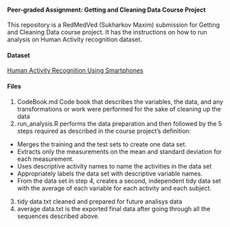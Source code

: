 #### Peer-graded Assignment: Getting and Cleaning Data Course Project

This repository is a RedMedVed (Sukharkov Maxim) submission for Getting and Cleaning Data course project. It has the instructions on how to run analysis on Human Activity recognition dataset.

#### Dataset

[Human Activity Recognition Using Smartphones](http://archive.ics.uci.edu/ml/datasets/Human+Activity+Recognition+Using+Smartphones)

#### Files

1. CodeBook.md
Code book that describes the variables, the data, and any transformations or work were performed for the sake of cleaning up the data
2. run_analysis.R
performs the data preparation and then followed by the 5 steps required as described in the course project’s definition:
+ Merges the training and the test sets to create one data set.
+ Extracts only the measurements on the mean and standard deviation for each measurement.
+ Uses descriptive activity names to name the activities in the data set
+ Appropriately labels the data set with descriptive variable names.
+ From the data set in step 4, creates a second, independent tidy data set with the average of each variable for each activity and each subject.
3. tidy data.txt
cleaned and prepared for future analisys data
4. average data.txt 
is the exported final data after going through all the sequences described above.
